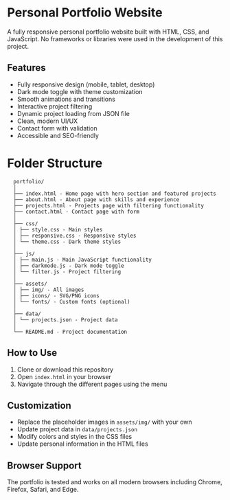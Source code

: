 # Personal Portfolio Website

A fully responsive personal portfolio website built with HTML, CSS, and JavaScript. No frameworks or libraries were used in the development of this project.

## Features

- Fully responsive design (mobile, tablet, desktop)
- Dark mode toggle with theme customization
- Smooth animations and transitions
- Interactive project filtering
- Dynamic project loading from JSON file
- Clean, modern UI/UX
- Contact form with validation
- Accessible and SEO-friendly

# Folder Structure

      portfolio/
      │
      ├── index.html - Home page with hero section and featured projects
      ├── about.html - About page with skills and experience
      ├── projects.html - Projects page with filtering functionality
      ├── contact.html - Contact page with form
      │
      ├── css/
      │ ├── style.css - Main styles
      │ ├── responsive.css - Responsive styles
      │ └── theme.css - Dark theme styles
      │
      ├── js/
      │ ├── main.js - Main JavaScript functionality
      │ ├── darkmode.js - Dark mode toggle
      │ └── filter.js - Project filtering
      │
      ├── assets/
      │ ├── img/ - All images
      │ ├── icons/ - SVG/PNG icons
      │ └── fonts/ - Custom fonts (optional)
      │
      ├── data/
      │ └── projects.json - Project data
      │
      └── README.md - Project documentation


## How to Use

1. Clone or download this repository
2. Open `index.html` in your browser
3. Navigate through the different pages using the menu

## Customization

- Replace the placeholder images in `assets/img/` with your own
- Update project data in `data/projects.json`
- Modify colors and styles in the CSS files
- Update personal information in the HTML files

## Browser Support

The portfolio is tested and works on all modern browsers including Chrome, Firefox, Safari, and Edge.



